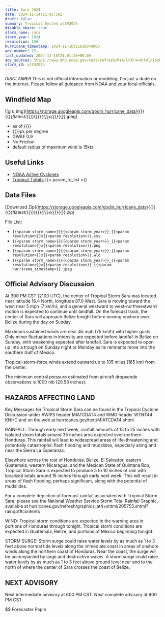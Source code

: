 ```yaml
---
title: Sara 2024
date: 2024-11-14T21:02:10Z
draft: false
summary: Tropical System al192024
disable_share: true
storm_name: sara
storm_year: 2024
resolution: 100
hurricane_timestamp: 2024-11-16T210100+0000
adv_number: 13
last_updated: 2024-11-16T21:01:55+00:00
adv_sources: https://www.nhc.noaa.gov/text/refresh/MIATCPAT4+shtml/162041.shtml;https://www.nhc.noaa.gov/refresh/graphics_at4+shtml/204217.shtml?cone
storm_id: al192024
---
```

*DISCLAIMER* This is not official information or modeling, I'm just a dude on the internet.  Please follow all guidance from NOAA and your local officials.

## Windfield Map
![gis_img](https://storage.googleapis.com/godin_hurricane_data/{{<param storm_name>}}{{<param storm_year>}}/latest/{{<param storm_name>}}{{<param storm_year>}}_{{<param resolution>}}x{{<param resolution>}}_{{<param hurricane_timestamp>}}.jpeg)

- as of {{<param last_updated>}}
- {{<param resolution>}}px per degree
- GWAF 0.9
- No Friction
- default radius of maximum wind is 15kts

## Useful Links
- [NOAA Active Cyclones](https://www.nhc.noaa.gov/)
- [Tropical Tidbits](https://www.tropicaltidbits.com/storminfo/)
{{< param_to_list >}}

## Data Files
[Download Zip](https://storage.googleapis.com/godin_hurricane_data/{{<param storm_name>}}{{<param storm_year>}}/latest/{{<param storm_name>}}{{<param storm_year>}}_{{<param resolution>}}x{{<param resolution>}}_{{<param hurricane_timestamp>}}.zip)

File List:
- `{{<param storm_name>}}{{<param storm_year>}}_{{<param resolution>}}x{{<param resolution>}}.csv`
- `{{<param storm_name>}}{{<param storm_year>}}_{{<param resolution>}}x{{<param resolution>}}.png`
- `{{<param storm_name>}}{{<param storm_year>}}_{{<param resolution>}}x{{<param resolution>}}.wld`
- `{{<param storm_name>}}{{<param storm_year>}}_{{<param resolution>}}x{{<param resolution>}}_{{<param hurricane_timestamp>}}.jpeg`


## Official Advisory Discussion
At 300 PM CST (2100 UTC), the center of Tropical Storm Sara was 
located near latitude 16.4 North, longitude 87.0 West. Sara is 
moving toward the west near 5 mph (7 km/h), and a general westward 
to west-northwestward motion is expected to continue until 
landfall. On the forecast track, the center of Sara will approach 
Belize tonight before moving onshore over Belize during the day on 
Sunday.
 
Maximum sustained winds are near 45 mph (75 km/h) with higher gusts. 
Only minor fluctuations in intensity are expected before landfall 
in Belize on Sunday, with weakening expected after landfall. Sara 
is expected to open up into a trough on Sunday night or Monday as 
its remnants move into the southern Gulf of Mexico. 
 
Tropical-storm-force winds extend outward up to 105 miles (165 km)
from the center.
 
The minimum central pressure estimated from aircraft dropsonde 
observations is 1000 mb (29.53 inches).
 
 
HAZARDS AFFECTING LAND
----------------------
Key Messages for Tropical Storm Sara can be found in the Tropical
Cyclone Discussion under AWIPS header MIATCDAT4 and WMO header
WTNT44 KNHC and on the web at hurricanes.gov/text/MIATCDAT4.shtml
 
RAINFALL: Through early next week, rainfall amounts of 15 to 25
inches with isolated storm totals around 35 inches area expected
over northern Honduras. This rainfall will lead to widespread areas
of life-threatening and potentially catastrophic flash flooding and
mudslides, especially along and near the Sierra La Esperanza.
 
Elsewhere across the rest of Honduras, Belize, El Salvador, eastern
Guatemala, western Nicaragua, and the Mexican State of Quintana Roo,
Tropical Storm Sara is expected to produce 5 to 10 inches of rain
with localized totals around 15 inches through early next week. This
will result in areas of flash flooding, perhaps significant, along
with the potential of mudslides.
 
For a complete depiction of forecast rainfall associated with
Tropical Storm Sara, please see the National Weather Service Storm
Total Rainfall Graphic, available at
hurricanes.gov/refresh/graphics_at4+shtml/205755.shtml?
rainqpf#contents
 
WIND: Tropical storm conditions are expected in the warning area in
portions of Honduras through tonight. Tropical storm conditions are
expected in Guatemala, Belize, and portions of Mexico beginning
tonight.
 
STORM SURGE: Storm surge could raise water levels by as much as 1 to
3 feet above normal tide levels along the immediate coast in areas
of onshore winds along the northern coast of Honduras. Near the
coast, the surge will be accompanied by large and destructive waves.
A storm surge could raise water levels by as much as 1 to 3 feet
above ground level near and to the north of where the center of Sara
crosses the coast of Belize.
 
 
NEXT ADVISORY
-------------
Next intermediate advisory at 600 PM CST.
Next complete advisory at 900 PM CST.
 
$$
Forecaster Papin